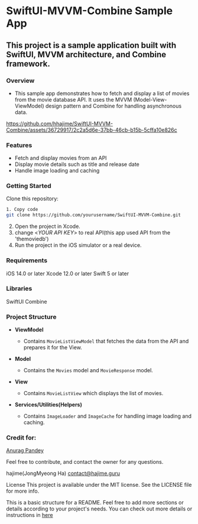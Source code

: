 # SwiftUI-MVVM-Combine Sample App
## This project is a sample application built with SwiftUI, MVVM architecture, and Combine framework.

### Overview
- This sample app demonstrates how to fetch and display a list of movies from the movie database API. It uses the MVVM (Model-View-ViewModel) design pattern and Combine for handling asynchronous data.


https://github.com/hhajime/SwiftUI-MVVM-Combine/assets/36729917/2c2a5d6e-37bb-46cb-b15b-5cffa10e826c


### Features
- Fetch and display movies from an API
- Display movie details such as title and release date
- Handle image loading and caching

### Getting Started

Clone this repository:
```bash
1. Copy code
git clone https://github.com/yourusername/SwiftUI-MVVM-Combine.git
```
2. Open the project in Xcode.
3. change <_YOUR API KEY_> to real API(this app used API from the 'themoviedb')
4. Run the project in the iOS simulator or a real device.

### Requirements
iOS 14.0 or later
Xcode 12.0 or later
Swift 5 or later

### Libraries
SwiftUI
Combine

### Project Structure

- **ViewModel**
    - Contains `MovieListViewModel` that fetches the data from the API and prepares it for the View.

- **Model**
    - Contains the `Movies` model and `MovieResponse` model.

- **View**
    - Contains `MovieListView` which displays the list of movies.

- **Services/Utilities(Helpers)**
    - Contains `ImageLoader` and `ImageCache` for handling image loading and caching.

### Credit for:
[Anurag Pandey](https://levelup.gitconnected.com/swiftui-mvvm-building-a-movie-list-app-ab8264357239)


Feel free to contribute, and contact the owner for any questions.

hajime(JongMyeong Ha) 
contact@hajime.guru

License
This project is available under the MIT license. See the LICENSE file for more info.

This is a basic structure for a README. Feel free to add more sections or details according to your project's needs.
You can check out more details or instructions in [here](https://levelup.gitconnected.com/swiftui-mvvm-building-a-movie-list-app-ab8264357239)
